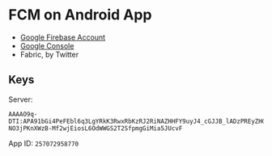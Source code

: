 # FCM on Android App

- [Google Firebase Account](https://console.firebase.google.com/)
- [Google Console](https://play.google.com/apps/publish/?hl=pt-BR&dev_acc=17440378349579235652#AppListPlace)
- Fabric, by Twitter

## Keys

Server:

```
AAAAO9q-DTI:APA91bGi4PeFEbl6q3LgYRkK3RwxRbKzRJ2RiNAZHHFY9uyJ4_cGJJB_lADzPREyZHGqNIvaQBxeLOtBtTJzSIQVGLS-NO3jPKnXWzB-Mf2wjEiosL6OdWWGS2T2SfpmgGiMia5JUcvF
```

App ID: `257072958770`
